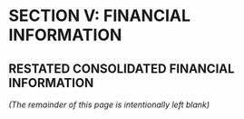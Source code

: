 # SECTION V: FINANCIAL INFORMATION

## RESTATED CONSOLIDATED FINANCIAL INFORMATION

*(The remainder of this page is intentionally left blank)*